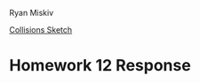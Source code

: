 Ryan Miskiv

[Collisions Sketch](https://ryanmiskiv.github.io/120-work/hw-12/)

# Homework 12 Response
